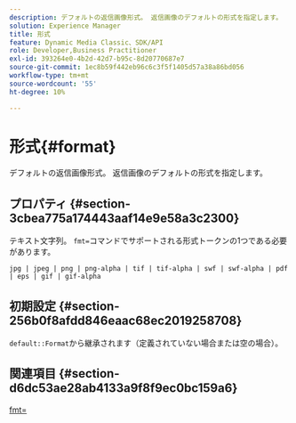 ```yaml
---
description: デフォルトの返信画像形式。 返信画像のデフォルトの形式を指定します。
solution: Experience Manager
title: 形式
feature: Dynamic Media Classic、SDK/API
role: Developer,Business Practitioner
exl-id: 393264e0-4b2d-42d7-b95c-8d20770687e7
source-git-commit: 1ec8b59f442eb96c6c3f5f1405d57a38a86bd056
workflow-type: tm+mt
source-wordcount: '55'
ht-degree: 10%

---
```


# 形式{#format}

デフォルトの返信画像形式。 返信画像のデフォルトの形式を指定します。

## プロパティ {#section-3cbea775a174443aaf14e9e58a3c2300}

テキスト文字列。 `fmt=`コマンドでサポートされる形式トークンの1つである必要があります。

`jpg | jpeg | png | png-alpha | tif | tif-alpha | swf | swf-alpha | pdf | eps | gif | gif-alpha`

## 初期設定 {#section-256b0f8afdd846eaac68ec2019258708}

`default::Format`から継承されます（定義されていない場合または空の場合）。

## 関連項目 {#section-d6dc53ae28ab4133a9f8f9ec0bc159a6}

[fmt=](../../../../../ir-api/http-protocol/image-rendering-api-ref/c-ir-http-protocol-ref/c-ir-http-protocol-command-reference/r-ir-fmt.md#reference-4c743f67d56b47c5b774fcc900ff758c)

